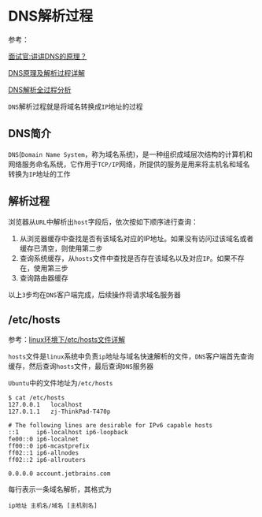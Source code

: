 
# DNS解析过程

参考：

[面试官:讲讲DNS的原理？](https://zhuanlan.zhihu.com/p/79350395)

[DNS原理及解析过程详解](https://zhuanlan.zhihu.com/p/88260838)

[DNS解析全过程分析](https://www.cnblogs.com/kongtongshu/p/11069559.html)

`DNS`解析过程就是将域名转换成`IP`地址的过程

## DNS简介

`DNS`(`Domain Name System`，称为域名系统)，是一种组织成域层次结构的计算机和网络服务命名系统，它作用于`TCP/IP`网络，所提供的服务是用来将主机名和域名转换为`IP`地址的工作

## 解析过程

浏览器从`URL`中解析出`host`字段后，依次按如下顺序进行查询：

1. 从浏览器缓存中查找是否有该域名对应的IP地址。如果没有访问过该域名或者缓存已清空，则使用第二步
2. 查询系统缓存，从`hosts`文件中查找是否存在该域名以及对应`IP`。如果不存在，使用第三步
3. 查询路由器缓存

以上`3`步均在`DNS`客户端完成，后续操作将请求域名服务器

## /etc/hosts

参考：[linux环境下/etc/hosts文件详解](https://www.jianshu.com/p/476a92a39b45)

`hosts`文件是`linux`系统中负责`ip`地址与域名快速解析的文件，`DNS`客户端首先查询缓存，然后查询`hosts`文件，最后查询`DNS`服务器

`Ubuntu`中的文件地址为`/etc/hosts`

```
$ cat /etc/hosts
127.0.0.1	localhost
127.0.1.1	zj-ThinkPad-T470p

# The following lines are desirable for IPv6 capable hosts
::1     ip6-localhost ip6-loopback
fe00::0 ip6-localnet
ff00::0 ip6-mcastprefix
ff02::1 ip6-allnodes
ff02::2 ip6-allrouters

0.0.0.0 account.jetbrains.com
```

每行表示一条域名解析，其格式为

```
ip地址 主机名/域名 [主机别名]
```